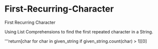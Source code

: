 # First-Recurring-Character
First Recurring Character

Using List Comprehensions to find the first repeated character in a String.

'''return[char for char in given_string if given_string.count(char) > 1][0]
